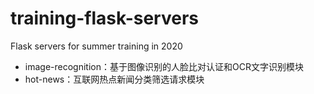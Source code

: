 # training-flask-servers
Flask servers for summer training in 2020

+ image-recognition：基于图像识别的人脸比对认证和OCR文字识别模块
+ hot-news：互联网热点新闻分类筛选请求模块